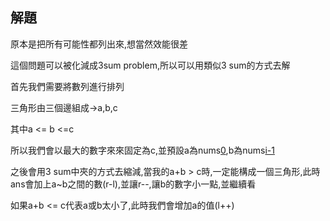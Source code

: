 ## 解題
原本是把所有可能性都列出來,想當然效能很差

這個問題可以被化減成3sum problem,所以可以用類似3 sum的方式去解

首先我們需要將數列進行排列

三角形由三個邊組成->a,b,c

其中a <= b <=c

所以我們會以最大的數字來來固定為c,並預設a為nums[0](l),b為nums[i-1](r)

之後會用3 sum中夾的方式去縮減,當我的a+b > c時,一定能構成一個三角形,此時ans會加上a~b之間的數(r-l),並讓r--,讓b的數字小一點,並繼續看

如果a+b <= c代表a或b太小了,此時我們會增加a的值(l++)